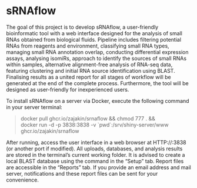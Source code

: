 # sRNAflow


The goal of this project is to develop sRNAflow, a user-friendly bioinformatic tool with a web interface designed for the analysis of small RNAs obtained from biological fluids.
Pipeline includes filtering potential RNAs from reagents and environment, classifying small RNA types, managing small RNA annotation overlap, conducting differential expression assays, analysing isomiRs, approach to identify the sources of small RNAs within samples, alternative alignment-free analysis of RNA-seq data, featuring clustering and initial RNA source identification using BLAST.
Finalising results as a united report for all stages of workflow will be generated at the end of the complete process. Furthermore, the tool will be designed as user-friendly for inexperienced users.

To install sRNAflow on a server via Docker, execute the following command in your server terminal:

>    docker pull ghcr.io/zajakin/srnaflow && chmod 777 . && \
>    docker run -d -p 3838:3838 -v \`pwd\`:/srv/shiny-server/www ghcr.io/zajakin/srnaflow

After running, access the user interface in a web browser at HTTP://<your server name>:3838 (or another port if modified).
All uploads, databases, and analysis results are stored in the terminal’s current working folder. It is advised to create a local BLAST database using the command in the “Setup” tab.
Report files are accessible in the “Reports” tab. If you provide an email address and mail server, notifications and these report files can be sent for your convenience.
